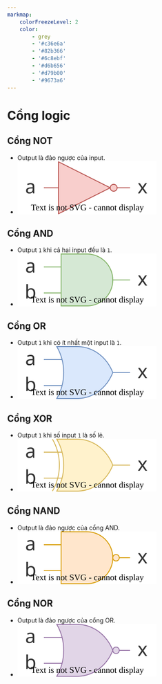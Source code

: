 ```yaml
---
markmap:
    colorFreezeLevel: 2
    color:
        - grey
        - '#c36e6a'
        - '#82b366'
        - '#6c8ebf'
        - '#d6b656'
        - '#d79b00'
        - '#9673a6'
---
```


# Cổng logic

## Cổng NOT
- Output là đảo ngược của input.
- ![NOR Gate Symbol](not.svg)

## Cổng AND
- Output `1` khi cả hai input đều là `1`.
- ![NOR Gate Symbol](and.svg)

## Cổng OR
- Output `1` khi có ít nhất một input là `1`.
- ![NOR Gate Symbol](or.svg)

## Cổng XOR
- Output `1` khi số input `1` là số lẻ.
- ![NOR Gate Symbol](xor.svg)

## Cổng NAND
- Output là đảo ngược của cổng AND.  
- ![NOR Gate Symbol](nand.svg)

## Cổng NOR
- Output là đảo ngược của cổng OR.  
- ![NOR Gate Symbol](nor.svg)

